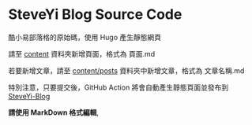 # SteveYi Blog Source Code

酷小易部落格的原始碼，使用 Hugo 產生靜態網頁

請至 [content](https://github.com/steveyiyo/blog_source/tree/main/content) 資料夾新增頁面，格式為 頁面.md

若要新增文章，請至 [content/posts](https://github.com/steveyiyo/blog_source/tree/main/content/posts) 資料夾中新增文章，格式為 文章名稱.md

特別注意，只要提交後，GitHub Action 將會自動產生靜態頁面並發布到 [SteveYi-Blog](https://github.com/steveyiyo/SteveYi-Blog)

**請使用 MarkDown 格式編輯**,
